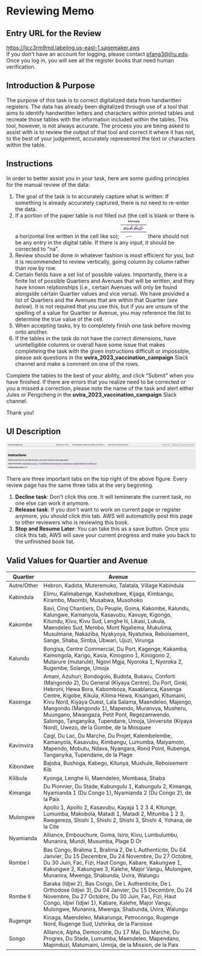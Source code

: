 # Reviewing Memo
## Entry URL for the Review
https://ljcc3rm9md.labeling.us-east-1.sagemaker.aws  
If you don't have an account for logging, please contact pfang3@jhu.edu. Once you log in, you will see all the register books that need human verification.

## Introduction & Purpose

The purpose of this task is to correct digitalized data from handwritten registers. The data has already been digitalized through use of a tool that aims to identify handwritten letters and characters within printed tables and recreate those tables with the information included within the tables. This tool, however, is not always accurate. The process you are being asked to assist with is to review the output of that tool and correct it where it has not, to the best of your judgement, accurately represented the text or characters within the table. 




## Instructions


In order to better assist you in your task, here are some guiding principles for the manual review of the data:

1.	The goal of the task is to accurately capture what is written. If something is already accurately captured, there is no need to re-enter the data.
2.	If a portion of the paper table is not filled out (the cell is blank or there is a horizontal line written in the cell like so);
 ![Fig 1](./FigsInReadMe/non1.jpg)  there should not be any entry in the digital table. If there is any input, it should be corrected to “na”.
3.	Review should be done in whatever fashion is most efficient for you, but it is recommended to review vertically, going column by column rather than row by row.
4.	Certain fields have a set list of possible values. Importantly, there is a finite list of possible Quartiers and Avenues that will be written, and they have known relationships (i.e., certain Avenues will only be found alongside certain Quartier values and vice versa). We have provided a list of Quartiers and the Avenues that are within that Quartier (*see below*). It is not required that you use this, but if you are unsure of the spelling of a value for Quartier or Avenue, you may reference the list to determine the true value of the cell.
5.	When accepting tasks, try to completely finish one task before moving onto another.
6.	If the tables in the task do not have the correct dimensions, have unintelligible columns or overall have some issue that makes completeing the task with the given instructions difficult or impossible, please ask questions in the **uvira_2023_vaccination_campaign** Slack channel and make a comment on one of the rows.


Complete the tables to the best of your ability, and click “Submit” when you have finished. If there are errors that you realize need to be corrected or you a missed a correction, please note the name of the task and alert either Jules or Pengcheng in the **uvira_2023_vaccination_campaign** Slack channel.


Thank you!


## UI Description
![Fig 2](./FigsInReadMe/ui.png)

There are three important tabs on the top right of the above figure. Every review page has the same three tabs at the very beginning. 
1. **Decline task**: Don't click this one.  It will teminerate the current task, no one else can work it anymore.
2. **Release task**: If you don't want to work on current page or register anymore, you should click this tab. AWS will automaticlly post this page to other reviewers who is reviewing this book.
3. **Stop and Resume Later**: You can take this as a save button. Once you click this tab, AWS will save your current progress and make you back to the unfinished book list. 


## Valid Values for Quartier and Avenue

| Quartier    | Avenue                                                                                                                                                                                                                                                                                                                                                                                                                                                                                                                                                                                   |
|-------------|------------------------------------------------------------------------------------------------------------------------------------------------------------------------------------------------------------------------------------------------------------------------------------------------------------------------------------------------------------------------------------------------------------------------------------------------------------------------------------------------------------------------------------------------------------------------------------------|
| Autre/Other | Hebron, Kadota, Muteremuko, Talatala, Village Kabindula                                                                                                                                                                                                                                                                                                                                                                                                                                                                                                                                  |
| Kabindula   | Elimu, Kalimabenge, Kashekebwe, Kijaga, Kimbangu, Kirambo, Maombi, Musabwa, Musohoko                                                                                                                                                                                                                                                                                                                                                                                                                                                                                                     |
| Kakombe     | Bavi, Cinq Chantiers, Du Peuple, Goma, Kakombe, Kalundu, Kalungwe, Kamanyola, Kasavubu, Kavuye, Kigongo, Kitundu, Kivu, Kivu Sud, Lenghe Iii, Likasi, Lukula, Maendeleo Sud, Membo, Mont Ngaliema, Mukulima, Musulmane, Nakaziba, Nyakyoya, Nyatutwa, Reboisement, Sange, Shaba, Simba, Ubwari, Ujuzi, Virunga                                                                                                                                                         |
| Kalundu     | Bongisa, Centre Commercial, Du Port, Kagenge, Kakamba, Kamongola, Karigo, Kasia, Kinogono 1, Kinogono 2, Mutarure (mutarule), Ngovi Mgja, Nyoroka 1, Nyoroka 2, Rugembe, Solange, Umoja                                                                                                                                                                                                                                                                                                                                                                                                  |
| Kasenga     | Amani, Azuhuri, Bondogolo, Budota, Bukavu, Conforti (Mangondo 2), Du General (Kiyaya Centre), Du Port, Ginki, Hebroni, Hewa Bora, Kabomboza, Kasablanca, Kasenga Centre, Kigobe, Kikula, Kilima Hewa, Kisangani, Kitumaini, Kivu Nord, Kiyaya Ouest, Lala Salama, Maendeleo, Majengo, Mangondo (Mangondo 1), Mapendo, Muranvya, Musheru, Muungano, Mwangaza, Petit Pont, Regezamwendo, Salongo, Tanganyika, Tupendane, Umoja, Universite (Kiyaya Nord), Uwezo, de la Gombe, de la Mosquee |
| Kavimvira   | Cpgl, Du Lac, Du Marche, Du Projet, Kalembelembe, Kamanyola, Kasavubu, Kimbangu, Lumumba, Maiyamoto, Mapendo, Mobutu, Ndava, Nyangara, Rond Point, Rubenga, Tanganyika, Tupendane, de la Plage                                                                                                                                                                                                                                                                                                                                                 |
| Kibondwe    | Bajoba, Bushoga, Kabego, Kitunya, Mushule, Reboisement Kib                                                                                                                                                                                                                                                                                                                                                                                                                                                                                                                               |
| Kilibula    | Kyonga, Lenghe Iii, Maendeleo, Mombasa, Shaba                                                                                                                                                                                                                                                                                                                                                                                                                                                                                                                                            |
| Kimanga     | Du Pionnier, Du Stade, Kabungulu 1, Kabungulu 2, Kimanga, Nyamianda 1 (Du Congo 1), Nyamianda 2 (Du Congo 2), de la Paix                                                                                                                                                                                                                                                                                                                                                                                                                                                                 |
| Mulongwe    | Apollo 1, Apollo 2, Kasavubu, Kayaja 1 2 3 4, Kitunge, Lumumba, Makobola, Matadi 1, Matadi 2, Mitumba 1 2 3, Rwegereza, Shishi 1, Shishi 2, Shishi 3, Shishi 4, Yohana, de la Cite                                                                                                                                                                                                                                                                                                                                                                                                       |
| Nyamianda   | Alliance, Embouchure, Goma, Isiro, Kivu, Lumbulumbu, Munanira, Mundi, Musumba, Plage D Or                                                                                                                                                                                                                                                                                                                                                                                                                                                                                                |
| Rombe I     | Bas Congo, Bralima 1, Bralima 2, De L Authenticite, Du 04 Janvier, Du 15 Decembre, Du 24 Novembre, Du 27 Octobre, Du 30 Juin, Fac, Fizi, Haut Congo, Kabare, Kakungwe 1, Kakungwe 2, Kakungwe 3, Kalehe, Major Vangu, Mulongwe, Munanira, Mwenga, Shabunda, Uvira, Walungu                                                                                                                                                                                                                                                                                                               |
| Rombe II    | Baraka (Idjwi 2), Bas Congo, De L Authenticite, De L Orthodoxe (Idjwi 3), Du 04 Janvier, Du 15 Decembre, Du 24 Novembre, Du 27 Octobre, Du 30 Juin, Fac, Fizi, Haut Congo, Idjwi (Idjwi 1), Kabare, Kalehe, Major Vangu, Mulongwe, Munanira, Mwenga, Shabunda, Uvira, Walungu                                                                                                                                                                                                                                                                                                            |
| Rugenge     | Kinaga, Maendeleo, Makarunga, Petrocongo, Rugenge Nord, Rugenge Sud, Ushirika, de la Paroisse                                                                                                                                                                                                                                                                                                                                                                                                                                                                                            |
| Songo       | Alliance, Alpha, Democratie, Du 17 Mai, Du Marche, Du Progres, Du Stade, Lumumba, Maendeleo, Mapendano, Mapinduzi, Matumaini, Umoja, de la Mission, de la Paix                                                                                                                                                                                                                                                                                                                                                                                                                           |
